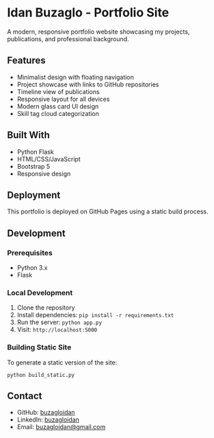 # Idan Buzaglo - Portfolio Site

A modern, responsive portfolio website showcasing my projects, publications, and professional background.

## Features

- Minimalist design with floating navigation
- Project showcase with links to GitHub repositories
- Timeline view of publications
- Responsive layout for all devices
- Modern glass card UI design
- Skill tag cloud categorization

## Built With

- Python Flask
- HTML/CSS/JavaScript
- Bootstrap 5
- Responsive design

## Deployment

This portfolio is deployed on GitHub Pages using a static build process.

## Development

### Prerequisites
- Python 3.x
- Flask

### Local Development
1. Clone the repository
2. Install dependencies: `pip install -r requirements.txt`
3. Run the server: `python app.py`
4. Visit: `http://localhost:5000`

### Building Static Site
To generate a static version of the site:
```
python build_static.py
```

## Contact

- GitHub: [buzagloidan](https://github.com/buzagloidan)
- LinkedIn: [buzagloidan](https://www.linkedin.com/in/buzagloidan/)
- Email: buzagloidan@gmail.com 